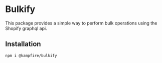 # Bulkify

This package provides a simple way to perform bulk operations using the Shopify graphql api.

## Installation

```bash
npm i @kampfire/bulkify
```
